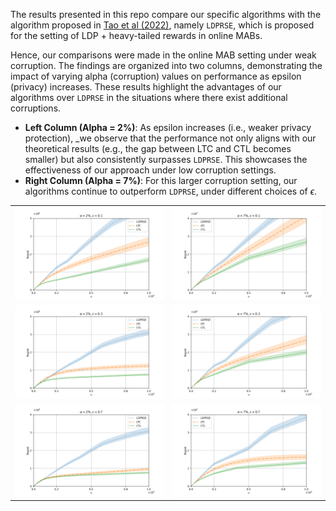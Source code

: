 The results presented in this repo compare our specific algorithms with the algorithm proposed in [Tao et al (2022)](https://proceedings.mlr.press/v151/tao22a.html), namely `LDPRSE`, which is proposed for the setting of LDP + heavy-tailed rewards in online MABs.

Hence, our comparisons were made in the online MAB setting under weak corruption. The findings are organized into two columns, demonstrating the impact of varying alpha (corruption) values on performance as epsilon (privacy) increases.
These results highlight the advantages of our algorithms over `LDPRSE` in the situations where there exist additional corruptions.

- **Left Column (Alpha = 2%)**: As epsilon increases (i.e., weaker privacy protection), _we observe that the performance not only aligns with our theoretical results (e.g., the gap between LTC and CTL becomes smaller) but also consistently surpasses `LDPRSE`. This showcases the effectiveness of our approach under low corruption settings.
- **Right Column (Alpha = 7%)**: For this larger corruption setting, our algorithms continue to outperform `LDPRSE`, under different choices of $\epsilon$.

<table>
  <tr>
    <td><img src="pics/a2e1.png" alt="Alt text 1" width="100%"></td>
    <td><img src="pics/a7e1.png" alt="Alt text 2" width="100%"></td>
  </tr>
  <tr>
    <td><img src="pics/a2e3.png" alt="Alt text 4" width="100%"></td>
    <td><img src="pics/a7e3.png" alt="Alt text 5" width="100%"></td>
  </tr>
  <tr>
    <td><img src="pics/a2e7.png" alt="Alt text 3" width="100%"></td>
    <td><img src="pics/a7e7.png" alt="Alt text 6" width="100%"></td>
  </tr>
</table>


